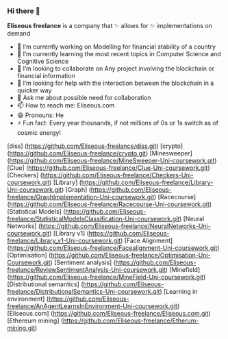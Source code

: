 ### Hi there 👋


**Eliseous freelance** is a company that ✨ allows for ✨ implementations on demand

- 🔭 I’m currently working on Modelling for financial stability of a country
- 🌱 I’m currently learning the most recent topics in Computer Science and Cognitive Science
- 👯 I’m looking to collaborate on Any project involving the blockchain or financial information
- 🤔 I’m looking for help with the interaction between the blockchain in a quicker way
- 💬 Ask me about possible need for collaboration
- 📫 How to reach me: Eliseous.com
- 😄 Pronouns: He
- ⚡ Fun fact: Every year thousands, if not millions of 0s or 1s switch as of cosmic energy!

[diss] (https://github.com/Eliseous-freelance/diss.git)
[crypto] (https://github.com/Eliseous-freelance/crypto.git)
[Minesweeper] (https://github.com/Eliseous-freelance/MineSweeper-Uni-coursework.git)
[Clue] (https://github.com/Eliseous-freelance/Clue-Uni-coursework.git)
[Checkers] (https://github.com/Eliseous-freelance/Checkers-Uni-coursework.git)
[Library] (https://github.com/Eliseous-freelance/Library-Uni-coursework.git)
[Graph] (https://github.com/Eliseous-freelance/GraphImplementation-Uni-coursework.git)
[Racecourse] (https://github.com/Eliseous-freelance/Racecourse-Uni-coursework.git)
[Statistical Models] (https://github.com/Eliseous-freelance/StatisticalModelsClassification-Uni-coursework.git)
[Neural Networks] (https://github.com/Eliseous-freelance/NeuralNetworks-Uni-coursework.git)
[Library v1] (https://github.com/Eliseous-freelance/Library_v1-Uni-coursework.git)
[Face Alignment] (https://github.com/Eliseous-freelance/Facealignment-Uni-coursework.git)
[Optimisation] (https://github.com/Eliseous-freelance/Optimisation-Uni-Coursework.git)
[Sentiment analysis] (https://github.com/Eliseous-freelance/ReviewSentimentAnalysis-Uni-coursework.git)
[Minefield] (https://github.com/Eliseous-freelance/MineField-Uni-coursework.git)
[Distributional semantics] (https://github.com/Eliseous-freelance/DistributionalSemantics-Uni-coursework.git)
[Learning in environment] (https://github.com/Eliseous-freelance/AnAgentLearnsInEnvironment-Uni-coursework.git)
[Eliseous.com] (https://github.com/Eliseous-freelance/Eliseous.com.git)
[Ethereum mining] (https://github.com/Eliseous-freelance/Etherum-mining.git)
